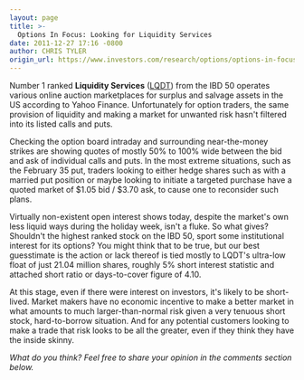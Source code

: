 ```yaml
---
layout: page
title: >-
  Options In Focus: Looking for Liquidity Services
date: 2011-12-27 17:16 -0800
author: CHRIS TYLER
origin_url: https://www.investors.com/research/options/options-in-focus-looking-for-liquidity-services/
---
```






Number 1 ranked **Liquidity Services** ([LQDT](https://research.investors.com/quote.aspx?symbol=LQDT)) from the IBD 50 operates various online auction marketplaces for surplus and salvage assets in the US according to Yahoo Finance. Unfortunately for option traders, the same provision of liquidity and making a market for unwanted risk hasn't filtered into its listed calls and puts.

  

Checking the option board intraday and surrounding near-the-money strikes are showing quotes of mostly 50% to 100% wide between the bid and ask of individual calls and puts. In the most extreme situations, such as the February 35 put, traders looking to either hedge shares such as with a married put position or maybe looking to initiate a targeted purchase have a quoted market of $1.05 bid / $3.70 ask, to cause one to reconsider such plans.

  

Virtually non-existent open interest shows today, despite the market's own less liquid ways during the holiday week, isn't a fluke. So what gives? Shouldn't the highest ranked stock on the IBD 50, sport some institutional interest for its options? You might think that to be true, but our best guesstimate is the action or lack thereof is tied mostly to LQDT's ultra-low float of just 21.04 million shares, roughly 5% short interest statistic and attached short ratio or days-to-cover figure of 4.10.

  

At this stage, even if there were interest on investors, it's likely to be short-lived. Market makers have no economic incentive to make a better market in what amounts to much larger-than-normal risk given a very tenuous short stock, hard-to-borrow situation. And for any potential customers looking to make a trade that risk looks to be all the greater, even if they think they have the inside skinny.

  

*What do you think? Feel free to share your opinion in the comments section below.*




